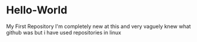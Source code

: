 # Hello-World
My First Repository
I'm completely new at this and very vaguely knew what github was but i have used repositories in linux
